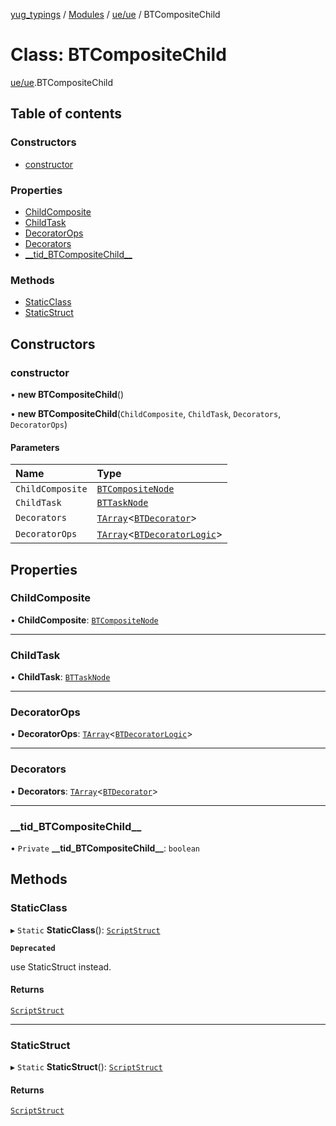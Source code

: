 [yug_typings](../README.md) / [Modules](../modules.md) / [ue/ue](../modules/ue_ue.md) / BTCompositeChild

# Class: BTCompositeChild

[ue/ue](../modules/ue_ue.md).BTCompositeChild

## Table of contents

### Constructors

- [constructor](ue_ue.BTCompositeChild.md#constructor)

### Properties

- [ChildComposite](ue_ue.BTCompositeChild.md#childcomposite)
- [ChildTask](ue_ue.BTCompositeChild.md#childtask)
- [DecoratorOps](ue_ue.BTCompositeChild.md#decoratorops)
- [Decorators](ue_ue.BTCompositeChild.md#decorators)
- [\_\_tid\_BTCompositeChild\_\_](ue_ue.BTCompositeChild.md#__tid_btcompositechild__)

### Methods

- [StaticClass](ue_ue.BTCompositeChild.md#staticclass)
- [StaticStruct](ue_ue.BTCompositeChild.md#staticstruct)

## Constructors

### constructor

• **new BTCompositeChild**()

• **new BTCompositeChild**(`ChildComposite`, `ChildTask`, `Decorators`, `DecoratorOps`)

#### Parameters

| Name | Type |
| :------ | :------ |
| `ChildComposite` | [`BTCompositeNode`](ue_ue.BTCompositeNode.md) |
| `ChildTask` | [`BTTaskNode`](ue_ue.BTTaskNode.md) |
| `Decorators` | [`TArray`](../interfaces/ue_puerts.TArray.md)<[`BTDecorator`](ue_ue.BTDecorator.md)\> |
| `DecoratorOps` | [`TArray`](../interfaces/ue_puerts.TArray.md)<[`BTDecoratorLogic`](ue_ue.BTDecoratorLogic.md)\> |

## Properties

### ChildComposite

• **ChildComposite**: [`BTCompositeNode`](ue_ue.BTCompositeNode.md)

___

### ChildTask

• **ChildTask**: [`BTTaskNode`](ue_ue.BTTaskNode.md)

___

### DecoratorOps

• **DecoratorOps**: [`TArray`](../interfaces/ue_puerts.TArray.md)<[`BTDecoratorLogic`](ue_ue.BTDecoratorLogic.md)\>

___

### Decorators

• **Decorators**: [`TArray`](../interfaces/ue_puerts.TArray.md)<[`BTDecorator`](ue_ue.BTDecorator.md)\>

___

### \_\_tid\_BTCompositeChild\_\_

• `Private` **\_\_tid\_BTCompositeChild\_\_**: `boolean`

## Methods

### StaticClass

▸ `Static` **StaticClass**(): [`ScriptStruct`](ue_ue.ScriptStruct.md)

**`Deprecated`**

use StaticStruct instead.

#### Returns

[`ScriptStruct`](ue_ue.ScriptStruct.md)

___

### StaticStruct

▸ `Static` **StaticStruct**(): [`ScriptStruct`](ue_ue.ScriptStruct.md)

#### Returns

[`ScriptStruct`](ue_ue.ScriptStruct.md)
